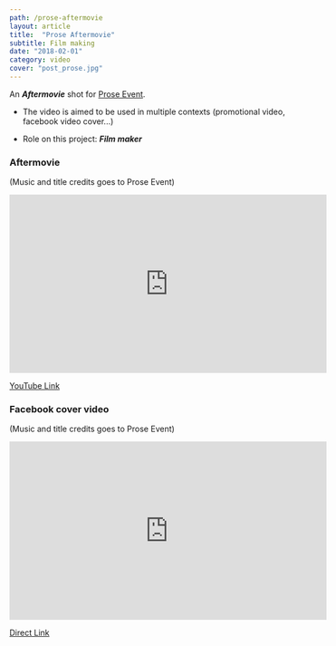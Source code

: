 ```yaml
---
path: /prose-aftermovie
layout: article
title:  "Prose Aftermovie"
subtitle: Film making
date: "2018-02-01"
category: video
cover: "post_prose.jpg"
---
```


An __*Aftermovie*__ shot for [Prose Event](https://www.facebook.com/Prose.Event/).

* The video is aimed to be used in multiple contexts (promotional video, facebook video cover...)

* Role on this project: __*Film maker*__

### Aftermovie
(Music and title credits goes to Prose Event)

<iframe src="https://www.facebook.com/plugins/video.php?href=https%3A%2F%2Fwww.facebook.com%2FProse.Event%2Fvideos%2F414386372317385%2F&show_text=0&width=560" width="560" height="315"  scrolling="no" frameborder="0" allowFullScreen="true"></iframe>

[YouTube Link](https://www.youtube.com/watch?v=1uesF5tLMVo)

### Facebook cover video
(Music and title credits goes to Prose Event)

<iframe src="https://www.facebook.com/plugins/video.php?href=https%3A%2F%2Fwww.facebook.com%2FProse.Event%2Fvideos%2F414330538989635%2F&show_text=0&width=560" width="560" height="315"  scrolling="no" frameborder="0" allowFullScreen="true"></iframe>

[Direct Link](https://www.facebook.com/Prose.Event/videos/414330538989635/)
